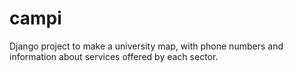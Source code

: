 campi
=====

Django project to make a university map, with phone numbers and information about services offered by each sector.
